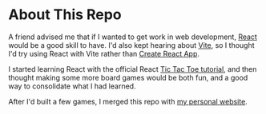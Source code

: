 # About This Repo

A friend advised me that if I wanted to get work in web development, [React](https://react.dev/) would be a good skill to have. 
I'd also kept hearing about [Vite](https://vitejs.dev/), so I thought I'd try using React with Vite rather than [Create React App](https://create-react-app.dev/).

I started learning React with the official React [Tic Tac Toe tutorial](https://react.dev/learn/tutorial-tic-tac-toe), and then thought making some more board games would be both fun, and a good way to consolidate what I had learned.

After I'd built a few games, I merged this repo with [my personal website](https://rohannelson.com/projects).
